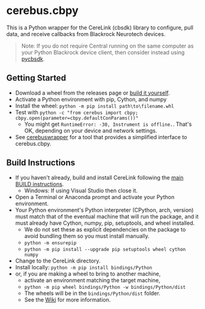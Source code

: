 # cerebus.cbpy

This is a Python wrapper for the CereLink (cbsdk) library to configure, pull data, and receive callbacks from Blackrock Neurotech devices.

> Note: If you do not require Central running on the same computer as your Python Blackrock device client, then consider instead using [pycbsdk](https://github.com/CerebusOSS/pycbsdk).

## Getting Started

* Download a wheel from the releases page or [build it yourself](#build-instructions).
* Activate a Python environment with pip, Cython, and numpy
* Install the wheel: `python -m pip install path\to\filename.whl`
* Test with `python -c "from cerebus import cbpy; cbpy.open(parameter=cbpy.defaultConParams())"`
    * You might get `RuntimeError: -30, Instrument is offline.`. That's OK, depending on your device and network settings.
* See [cerebuswrapper](https://github.com/CerebusOSS/cerebuswrapper) for a tool that provides a simplified interface to cerebus.cbpy.

## Build Instructions

* If you haven't already, build and install CereLink following the [main BUILD instructions](../../BUILD.md).
    * Windows: If using Visual Studio then close it.
* Open a Terminal or Anaconda prompt and activate your Python environment.
* Your Python environment's Python interpreter (CPython, arch, version) must match that of the eventual machine that will run the package, and it must already have Cython, numpy, pip, setuptools, and wheel installed.
    * We do not set these as explicit dependencies on the package to avoid bundling them so you must install manually.
    * `python -m ensurepip`
    * `python -m pip install --upgrade pip setuptools wheel cython numpy`
* Change to the CereLink directory.
* Install locally: `python -m pip install bindings/Python`
* or, if you are making a wheel to bring to another machine,
    * activate an environment matching the target machine,
    * `python -m pip wheel bindings/Python -w bindings/Python/dist`
    * The wheels will be in the `bindings/Python/dist` folder.
    * See the [Wiki](https://github.com/CerebusOSS/CereLink/wiki/cerebus.cbpy) for more information.
